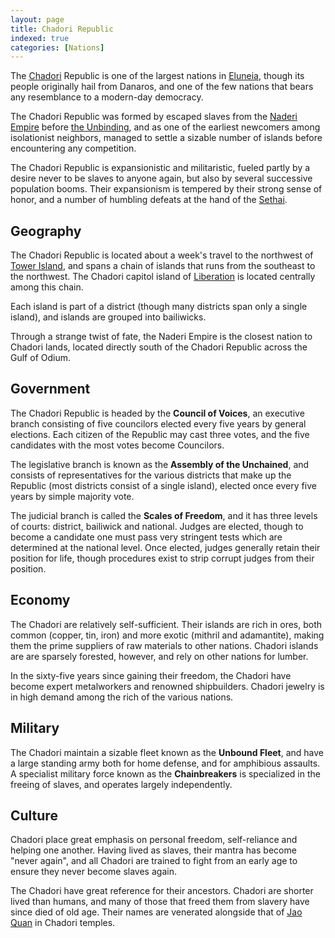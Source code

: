 ```yaml
---
layout: page
title: Chadori Republic
indexed: true
categories: [Nations]
---
```


The [Chadori](/races/chadori) Republic is one of the largest nations in [Eluneia](/locations/eluneia), though its people originally hail from
Danaros, and one of the few nations that bears any resemblance to a modern-day democracy.

The Chadori Republic was formed by escaped slaves from the [Naderi Empire](/nations/naderi_empire) before [the Unbinding](/history/the-unbinding),
and as one of the earliest newcomers among isolationist neighbors, managed to settle a sizable number of islands before
encountering any competition.

The Chadori Republic is expansionistic and militaristic, fueled partly by a desire never to be slaves to anyone again, but
also by several successive population booms. Their expansionism is tempered by their strong sense of honor, and a number
of humbling defeats at the hand of the [Sethai](/nations/sethai_federation).

## Geography

The Chadori Republic is located about a week's travel to the northwest of [Tower Island](/locations/tower_island), and spans a chain of islands that runs from the southeast to the northwest. The Chadori capitol island of [Liberation](/locations/liberation) is located centrally among this chain.

Each island is part of a district (though many districts span only a single island), and islands are grouped into bailiwicks.

Through a strange twist of fate, the Naderi Empire is the closest nation to Chadori lands, located directly south of the Chadori Republic across the Gulf of Odium.

## Government

The Chadori Republic is headed by the **Council of Voices**, an executive branch consisting of five councilors elected every five years by general elections. Each citizen of the Republic may cast three votes, and the five candidates with the most votes become Councilors.

The legislative branch is known as the **Assembly of the Unchained**, and consists of representatives for the various districts that make up the Republic (most districts consist of a single island), elected once every five years by simple majority vote.

The judicial branch is called the **Scales of Freedom**, and it has three levels of courts: district, bailiwick and national. Judges are elected, though to become a candidate one must pass very stringent tests which are determined at the national level. Once elected, judges generally retain their position for life, though procedures exist to strip corrupt judges from their position.

## Economy

The Chadori are relatively self-sufficient. Their islands are rich in ores, both common (copper, tin, iron) and more exotic (mithril and adamantite), making them the prime suppliers of raw materials to other nations. Chadori islands are are sparsely forested, however, and rely on other nations for lumber.

In the sixty-five years since gaining their freedom, the Chadori have become expert metalworkers and renowned shipbuilders. Chadori jewelry is in high demand among the rich of the various nations.

## Military

The Chadori maintain a sizable fleet known as the **Unbound Fleet**, and have a large standing army both for home defense, and for amphibious assaults. A specialist military force known as the **Chainbreakers** is specialized in the freeing of slaves, and operates largely independently.

## Culture

Chadori place great emphasis on personal freedom, self-reliance and helping one another. Having lived as slaves, their mantra has become "never again", and all Chadori are trained to fight from an early age to ensure they never become slaves again.

The Chadori have great reference for their ancestors. Chadori are shorter lived than humans, and many of those that freed them from slavery have since died of old age. Their names are venerated alongside that of [Jao Quan](/pantheons/the_unscathed) in Chadori temples.